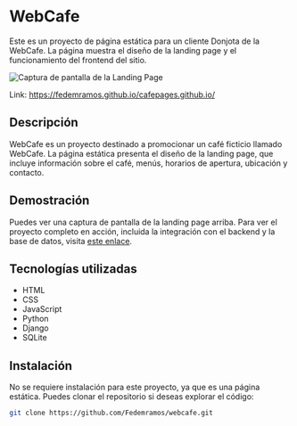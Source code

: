 # WebCafe

Este es un proyecto de página estática para un cliente Donjota de la WebCafe. La página muestra el diseño de la landing page y el funcionamiento del frontend del sitio.

![Captura de pantalla de la Landing Page](https://github.com/Fedemramos/cafepages.github.io/assets/114125535/777d27a4-ec73-4a92-9a06-b337dce330e6)

Link: https://fedemramos.github.io/cafepages.github.io/

## Descripción

WebCafe es un proyecto destinado a promocionar un café ficticio llamado WebCafe. La página estática presenta el diseño de la landing page, que incluye información sobre el café, menús, horarios de apertura, ubicación y contacto.

## Demostración

Puedes ver una captura de pantalla de la landing page arriba. Para ver el proyecto completo en acción, incluida la integración con el backend y la base de datos, visita [este enlace](https://github.com/Fedemramos/webcafe).

## Tecnologías utilizadas

- HTML
- CSS
- JavaScript
- Python
- Django
- SQLite

## Instalación

No se requiere instalación para este proyecto, ya que es una página estática. Puedes clonar el repositorio si deseas explorar el código:

```bash
git clone https://github.com/Fedemramos/webcafe.git
